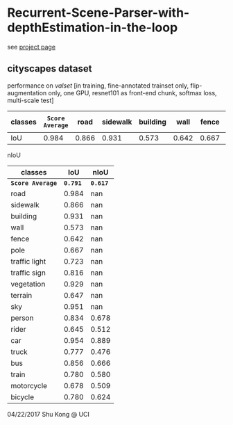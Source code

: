 # Recurrent-Scene-Parser-with-depthEstimation-in-the-loop


see [project page](http://www.ics.uci.edu/~skong2/recurrentDepthSeg)


## cityscapes dataset
performance on *valset* [in training, fine-annotated trainset only, flip-augmentation only, one GPU, resnet101 as front-end chunk, softmax loss, multi-scale test]



classes | **`Score Average`** | road | sidewalk | building | wall | fence | pole | traffic light | traffic sign | vegetation | terrain | sky | person | rider | car | truck | bus | train | motorcycle | bicycle
--|--|--|--|--|--|--|--|--|--|--|--|--|--|--|--|--|--|--|--|--
IoU      | 0.984     | 0.866     | 0.931      | 0.573      | 0.642     | 0.667 | 0.723   |  0.816       | 0.929     | 0.647      | 0.951     | 0.834    | 0.645      | 0.954    | 0.777      | 0.856    | 0.780     | 0.678     | 0.780 



nIoU

classes | IoU | nIoU
-------------|-------------|-------------
**`Score Average`**  | **`0.791`**   |  **`0.617`**
road           | 0.984   |    nan
sidewalk       | 0.866   |    nan
building       | 0.931   |    nan
wall           | 0.573   |    nan
fence          | 0.642   |    nan
pole           | 0.667   |    nan
traffic light  | 0.723   |    nan
traffic sign   | 0.816   |    nan
vegetation     | 0.929   |    nan
terrain        | 0.647   |    nan
sky            | 0.951   |    nan
person         | 0.834   |  0.678
rider          | 0.645   |  0.512
car            | 0.954   |  0.889
truck          | 0.777   |  0.476
bus            | 0.856   |  0.666
train          | 0.780   |  0.580
motorcycle     | 0.678   |  0.509
bicycle        | 0.780   |  0.624


04/22/2017
Shu Kong @ UCI
